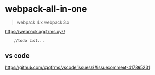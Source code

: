 # webpack-all-in-one

> webpack 4.x
> webpack 3.x

https://webpack.xgqfrms.xyz/

```sh
    //todo list...
```

## vs code

https://github.com/xgqfrms/vscode/issues/8#issuecomment-417865231
